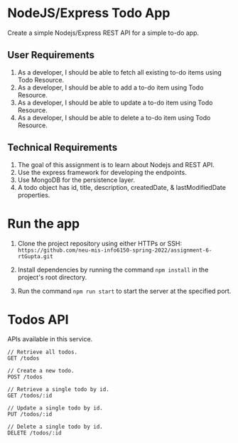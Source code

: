 # NodeJS/Express Todo App
Create a simple Nodejs/Express REST API for a simple to-do app. 

## User Requirements
1. As a developer, I should be able to fetch all existing to-do items using Todo Resource.
2. As a developer, I should be able to add a to-do item using Todo Resource.
3. As a developer, I should be able to update a to-do item using Todo Resource.
4. As a developer, I should be able to delete a to-do item using Todo Resource.

## Technical Requirements
1. The goal of this assignment is to learn about Nodejs and REST API.
2. Use the express framework for developing the endpoints.
3. Use MongoDB for the persistence layer.
4. A todo object has id, title, description, createdDate, & lastModifiedDate properties.

# Run the app
1. Clone the project repository using either HTTPs or SSH: `https://github.com/neu-mis-info6150-spring-2022/assignment-6-rtGupta.git`

2. Install dependencies by running the command `npm install` in the project's root directory.

3. Run the command `npm run start` to start the server at the specified port.

# Todos API

APIs available in this service.

```
// Retrieve all todos.
GET /todos

// Create a new todo.
POST /todos

// Retrieve a single todo by id.
GET /todos/:id

// Update a single todo by id.
PUT /todos/:id

// Delete a single todo by id.
DELETE /todos/:id
```